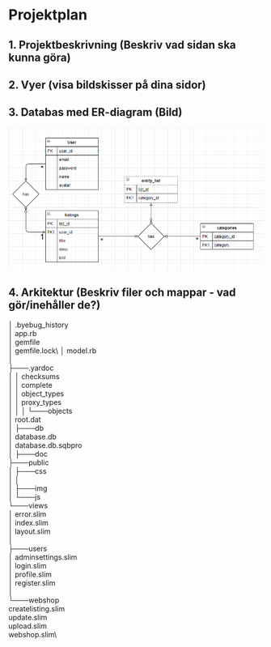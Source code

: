 # Projektplan

## 1. Projektbeskrivning (Beskriv vad sidan ska kunna göra)
## 2. Vyer (visa bildskisser på dina sidor)
## 3. Databas med ER-diagram (Bild)

![ER-diagram](er-diagram.PNG)

## 4. Arkitektur (Beskriv filer och mappar - vad gör/inehåller de?)
│   .byebug_history\
│   app.rb\
│   gemfile\
│   gemfile.lock\\
│   model.rb\
│\
├───.yardoc\
│   │   checksums\
│   │   complete\
│   │   object_types\
│   │   proxy_types\
│   │
│   └───objects\
│           root.dat\
│
├───db\
│       database.db\
│       database.db.sqbpro\
│
├───doc\
├───public\
│   ├───css\
│   │\
│   ├───img\
│   └───js\
└───views\
    │   error.slim\
    │   index.slim\
    │   layout.slim\
    │\
    ├───users\
    │       adminsettings.slim\
    │       login.slim\
    │       profile.slim\
    │       register.slim\
    │\
    └───webshop\
            createlisting.slim\
            update.slim\
            upload.slim\
            webshop.slim\
